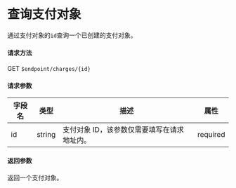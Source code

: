 # 查询支付对象

通过支付对象的`id`查询一个已创建的支付对象。

#### 请求方法

GET `$endpoint/charges/{id}`

#### 请求参数

| 字段名 | 类型   | 描述                                        | 属性     |
| ------ | ------ | ------------------------------------------- | -------- |
| id     | string | 支付对象 ID，该参数仅需要填写在请求地址内。 | required |
#### 返回参数

返回一个支付对象。
